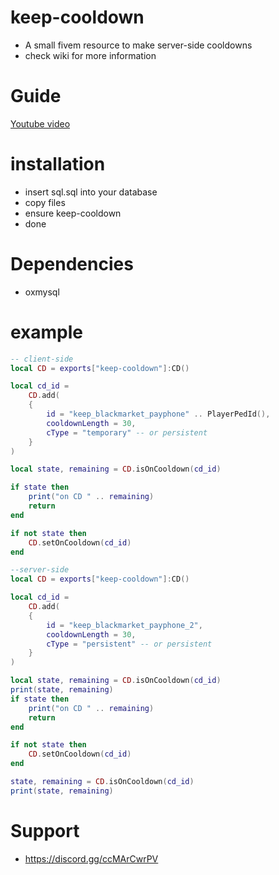 # keep-cooldown

- A small fivem resource to make server-side cooldowns
- check wiki for more information

# Guide
[Youtube video](https://www.youtube.com/watch?v=dcSL9MUXh5Q)


# installation
* insert sql.sql into your database 
* copy files
* ensure keep-cooldown
* done

# Dependencies
* oxmysql

# example

```lua
-- client-side
local CD = exports["keep-cooldown"]:CD()

local cd_id =
    CD.add(
    {
        id = "keep_blackmarket_payphone" .. PlayerPedId(),
        cooldownLength = 30,
        cType = "temporary" -- or persistent
    }
)

local state, remaining = CD.isOnCooldown(cd_id)

if state then
    print("on CD " .. remaining)
    return
end

if not state then
    CD.setOnCooldown(cd_id)
end
```

```lua
--server-side
local CD = exports["keep-cooldown"]:CD()

local cd_id =
    CD.add(
    {
        id = "keep_blackmarket_payphone_2",
        cooldownLength = 30,
        cType = "persistent" -- or persistent
    }
)

local state, remaining = CD.isOnCooldown(cd_id)
print(state, remaining)
if state then
    print("on CD " .. remaining)
    return
end

if not state then
    CD.setOnCooldown(cd_id)
end

state, remaining = CD.isOnCooldown(cd_id)
print(state, remaining)

```
# Support

- https://discord.gg/ccMArCwrPV
